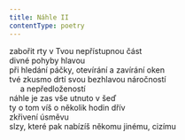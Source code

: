 ```yaml
---
title: Náhle II
contentType: poetry
---
```


<section>

zabořit rty v Tvou nepřístupnou část  
divné pohyby hlavou  
při hledání páčky, otevírání a zavírání oken  
tvé zkusmo drtí svou bezhlavou náročností  
     a nepředložeností  
náhle je zas vše utnuto v šeď  
ty o tom víš o několik hodin dřív  
zkřivení úsměvu  
slzy, které pak nabízíš někomu jinému, cizímu

</section>
